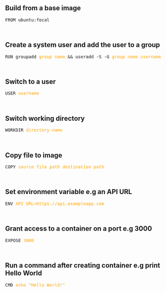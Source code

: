 ## Build from a base image <br />
<pre>FROM ubuntu:focal</pre>
<br />

## Create a system user and add the user to a group<br />
<pre>RUN groupadd <span style="color: orange">group_name</span> && useradd -S -G <span style="color: orange">group_name</span> <span style="color: orange">username</span></pre>
<br />

## Switch to a user <br />
<pre>USER <span style="color: orange">username</span></pre>
<br />

## Switch working directory <br />
<pre>WORKDIR <span style="color: orange">directory_name</span></pre>
<br />

## Copy file to image <br />
<pre>COPY <span style="color: orange">source_file_path</span> <span style="color: orange">destination_path</span></pre>
<br />

## Set environment variable e.g an API URL <br />
<pre>ENV <span style="color: orange">API_URL=https://api.exampleapp.com</span></pre>
<br />

## Grant access to a container on a port e.g 3000 <br />
<pre>EXPOSE <span style="color: orange">3000</span></pre>
<br />

## Run a command after creating container e.g print Hello World <br />
<pre>CMD <span style="color: orange">echo "Hello World!"</span></pre>
<br />